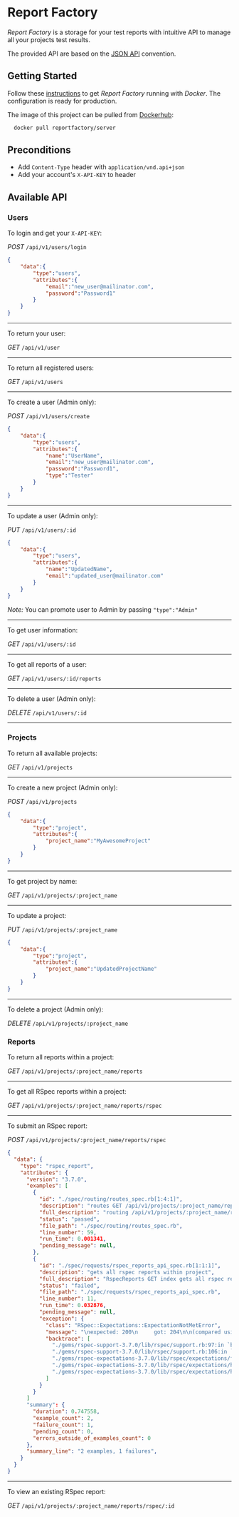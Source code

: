 # Report Factory

*Report Factory* is a storage for your test reports with intuitive API to manage all your projects test results.

The provided API are based on the [JSON API](http://jsonapi.org) convention.

## Getting Started

Follow these [instructions](https://github.com/igor-starostenko/report_factory/blob/master/setup/INSTRUCTIONS.md) to get *Report Factory* running with *Docker*. The configuration is ready for production.

The image of this project can be pulled from [Dockerhub](https://hub.docker.com/r/reportfactory/server/):

```bash
  docker pull reportfactory/server
```

## Preconditions

- Add `Content-Type` header with `application/vnd.api+json`
- Add your account's `X-API-KEY` to header

## Available API

### Users

To login and get your `X-API-KEY`:

_POST_ `/api/v1/users/login`

```json
{
    "data":{
        "type":"users",
        "attributes":{
            "email":"new_user@mailinator.com",
            "password":"Password1"
        }
    }
}
```

---

To return your user:

_GET_  `/api/v1/user`

---

To return all registered users:

_GET_  `/api/v1/users`

---

To create a user (Admin only):

_POST_ `/api/v1/users/create`

```json
{
    "data":{
        "type":"users",
        "attributes":{
            "name":"UserName",
            "email":"new_user@mailinator.com",
            "password":"Password1",
            "type":"Tester"
        }
    }
}
```

---

To update a user (Admin only):

_PUT_ `/api/v1/users/:id`

```json
{
    "data":{
        "type":"users",
        "attributes":{
            "name":"UpdatedName",
            "email":"updated_user@mailinator.com"
        }
    }
}
```
*Note:* You can promote user to Admin by passing `"type":"Admin"`

---

To get user information:

_GET_  `/api/v1/users/:id`

---

To get all reports of a user:

_GET_  `/api/v1/users/:id/reports`

---

To delete a user (Admin only):

_DELETE_  `/api/v1/users/:id`

---
### Projects

To return all available projects:

_GET_  `/api/v1/projects`

---

To create a new project (Admin only):

_POST_ `/api/v1/projects`

```json
{
    "data":{
        "type":"project",
        "attributes":{
            "project_name":"MyAwesomeProject"
        }
    }
}
```

---

To get project by name:

_GET_  `/api/v1/projects/:project_name`

---

To update a project:

_PUT_  `/api/v1/projects/:project_name`

```json
{
    "data":{
        "type":"project",
        "attributes":{
            "project_name":"UpdatedProjectName"
        }
    }
}
```

---

To delete a project (Admin only):

_DELETE_  `/api/v1/projects/:project_name`

### Reports

To return all reports within a project:

_GET_  `/api/v1/projects/:project_name/reports`

---

To get all RSpec reports within a project:

_GET_  `/api/v1/projects/:project_name/reports/rspec`

---

To submit an RSpec report:

_POST_ `/api/v1/projects/:project_name/reports/rspec`

```json
{
  "data": {
    "type": "rspec_report",
    "attributes": {
      "version": "3.7.0",
      "examples": [
        {
          "id": "./spec/routing/routes_spec.rb[1:4:1]",
          "description": "routes GET /api/v1/projects/:project_name/reports/rspecto rspec_reports#index",
          "full_description": "routing /api/v1/projects/:project_name/reports/rspec routes GET /api/v1/projects/:project_name/reports/rspecto rspec_reports#index",
          "status": "passed",
          "file_path": "./spec/routing/routes_spec.rb",
          "line_number": 59,
          "run_time": 0.001341,
          "pending_message": null,
        },
        {
          "id": "./spec/requests/rspec_reports_api_spec.rb[1:1:1]",
          "description": "gets all rspec reports within project",
          "full_description": "RspecReports GET index gets all rspec reports within project",
          "status": "failed",
          "file_path": "./spec/requests/rspec_reports_api_spec.rb",
          "line_number": 11,
          "run_time": 0.032876,
          "pending_message": null,
          "exception": {
            "class": "RSpec::Expectations::ExpectationNotMetError",
            "message": "\nexpected: 200\n     got: 204\n\n(compared using ==)\n",
            "backtrace": [
              "./gems/rspec-support-3.7.0/lib/rspec/support.rb:97:in `block in \u003cmodule:Support\u003e'",
              "./gems/rspec-support-3.7.0/lib/rspec/support.rb:106:in `notify_failure'",
              "./gems/rspec-expectations-3.7.0/lib/rspec/expectations/fail_with.rb:35:in `fail_with'",
              "./gems/rspec-expectations-3.7.0/lib/rspec/expectations/handler.rb:38:in `handle_failure'",
              "./gems/rspec-expectations-3.7.0/lib/rspec/expectations/handler.rb:50:in `block in handle_matcher'",
            ]
          }
        }
      ]
      "summary": {
        "duration": 0.747558,
        "example_count": 2,
        "failure_count": 1,
        "pending_count": 0,
        "errors_outside_of_examples_count": 0
      },
      "summary_line": "2 examples, 1 failures",
    }
  }
}
```

---

To view an existing RSpec report:

_GET_  `/api/v1/projects/:project_name/reports/rspec/:id`
